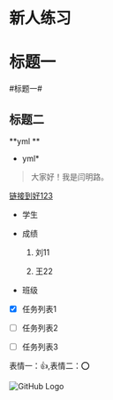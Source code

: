 
# 新人练习

# 标题一



#标题一#



## 标题二

**yml **

* yml*

>大家好！我是闫明路。

[链接到好123](https://www.hao123.com "好123")  

- 学生

- 成绩

  1. 刘11

  2. 王22

+ 班级

- [x] 任务列表1

- [ ] 任务列表2

- [ ] 任务列表3

表情一：:+1:,表情二：:o:

![GitHub Logo](./Octocat.jpg "Octocat.jpg") 
